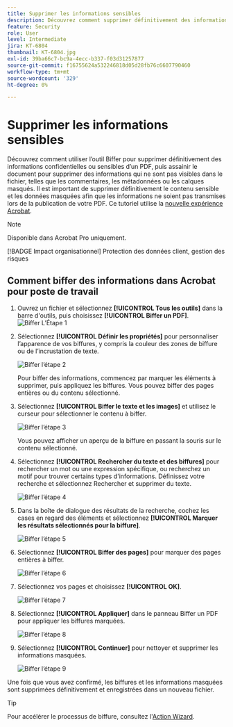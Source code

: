 ```yaml
---
title: Supprimer les informations sensibles
description: Découvrez comment supprimer définitivement des informations confidentielles ou sensibles de votre PDF
feature: Security
role: User
level: Intermediate
jira: KT-6804
thumbnail: KT-6804.jpg
exl-id: 39ba66c7-bc9a-4ecc-b337-f03d31257877
source-git-commit: f16755624a532246818d05d28fb76c6607790460
workflow-type: tm+mt
source-wordcount: '329'
ht-degree: 0%

---
```


# Supprimer les informations sensibles

Découvrez comment utiliser l’outil Biffer pour supprimer définitivement des informations confidentielles ou sensibles d’un PDF, puis assainir le document pour supprimer des informations qui ne sont pas visibles dans le fichier, telles que les commentaires, les métadonnées ou les calques masqués. Il est important de supprimer définitivement le contenu sensible et les données masquées afin que les informations ne soient pas transmises lors de la publication de votre PDF. Ce tutoriel utilise la [nouvelle expérience Acrobat](../getting-started/new-workspace.md).

>[!NOTE]
>
>Disponible dans Acrobat Pro uniquement.

[!BADGE Impact organisationnel]
Protection des données client, gestion des risques

## Comment biffer des informations dans Acrobat pour poste de travail

1. Ouvrez un fichier et sélectionnez **[!UICONTROL Tous les outils]** dans la barre d&#39;outils, puis choisissez **[!UICONTROL Biffer un PDF]**.
   ![Biffer L’Étape 1](../assets/Redact_1.png)

1. Sélectionnez **[!UICONTROL Définir les propriétés]** pour personnaliser l’apparence de vos biffures, y compris la couleur des zones de biffure ou de l’incrustation de texte.

   ![Biffer l’étape 2](../assets/Redact_2.png)

   Pour biffer des informations, commencez par marquer les éléments à supprimer, puis appliquez les biffures. Vous pouvez biffer des pages entières ou du contenu sélectionné.

1. Sélectionnez **[!UICONTROL Biffer le texte et les images]** et utilisez le curseur pour sélectionner le contenu à biffer.

   ![Biffer l’étape 3](../assets/Redact_3.png)

   Vous pouvez afficher un aperçu de la biffure en passant la souris sur le contenu sélectionné.

1. Sélectionnez **[!UICONTROL Rechercher du texte et des biffures]** pour rechercher un mot ou une expression spécifique, ou recherchez un motif pour trouver certains types d&#39;informations. Définissez votre recherche et sélectionnez Rechercher et supprimer du texte.

   ![Biffer l’étape 4](../assets/Redact_4.png)

1. Dans la boîte de dialogue des résultats de la recherche, cochez les cases en regard des éléments et sélectionnez **[!UICONTROL Marquer les résultats sélectionnés pour la biffure]**.

   ![Biffer l’étape 5](../assets/Redact_5.png)

1. Sélectionnez **[!UICONTROL Biffer des pages]** pour marquer des pages entières à biffer.

   ![Biffer l’étape 6](../assets/Redact_6.png)

1. Sélectionnez vos pages et choisissez **[!UICONTROL OK]**.

   ![Biffer l’étape 7](../assets/Redact_7.png)

1. Sélectionnez **[!UICONTROL Appliquer]** dans le panneau Biffer un PDF pour appliquer les biffures marquées.

   ![Biffer l’étape 8](../assets/Redact_8.png)

1. Sélectionnez **[!UICONTROL Continuer]** pour nettoyer et supprimer les informations masquées.

   ![Biffer l’étape 9](../assets/Redact_9.png)

Une fois que vous avez confirmé, les biffures et les informations masquées sont supprimées définitivement et enregistrées dans un nouveau fichier.

>[!TIP]
>
>Pour accélérer le processus de biffure, consultez l&#39;[Action Wizard](../advanced-tasks/action.md).
